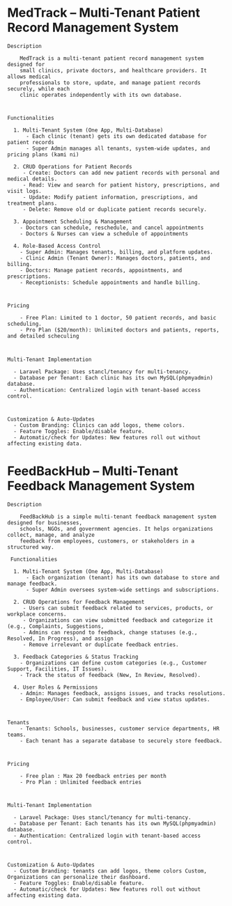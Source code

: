 # MedTrack – Multi-Tenant Patient Record Management System
    Description
    
        MedTrack is a multi-tenant patient record management system designed for 
        small clinics, private doctors, and healthcare providers. It allows medical 
        professionals to store, update, and manage patient records securely, while each 
        clinic operates independently with its own database.
#
    Functionalities
    
      1. Multi-Tenant System (One App, Multi-Database)
          - Each clinic (tenant) gets its own dedicated database for patient records
          - Super Admin manages all tenants, system-wide updates, and pricing plans (kami ni)
      
      2. CRUD Operations for Patient Records
         - Create: Doctors can add new patient records with personal and medical details.
         - Read: View and search for patient history, prescriptions, and visit logs.
         - Update: Modify patient information, prescriptions, and treatment plans.
         - Delete: Remove old or duplicate patient records securely.
      
      3. Appointment Scheduling & Management
        - Doctors can schedule, reschedule, and cancel appointments
        - Doctors & Nurses can view a schedule of appointments
      
      4. Role-Based Access Control
        - Super Admin: Manages tenants, billing, and platform updates.
        - Clinic Admin (Tenant Owner): Manages doctors, patients, and billing.
        - Doctors: Manage patient records, appointments, and prescriptions.
        - Receptionists: Schedule appointments and handle billing.
        
#
    Pricing
    
        - Free Plan: Limited to 1 doctor, 50 patient records, and basic scheduling.
        - Pro Plan ($20/month): Unlimited doctors and patients, reports, and detailed scheculing
#
    Multi-Tenant Implementation

      - Laravel Package: Uses stancl/tenancy for multi-tenancy.
      - Database per Tenant: Each clinic has its own MySQL(phpmyadmin) database.
      - Authentication: Centralized login with tenant-based access control.
#
    Customization & Auto-Updates
      - Custom Branding: Clinics can add logos, theme colors.
      - Feature Toggles: Enable/disable feature.
      - Automatic/check for Updates: New features roll out without affecting existing data.










# FeedBackHub – Multi-Tenant Feedback Management System
    Description 

        FeedBackHub is a simple multi-tenant feedback management system designed for businesses, 
        schools, NGOs, and government agencies. It helps organizations collect, manage, and analyze
        feedback from employees, customers, or stakeholders in a structured way.

     Functionalities
    
      1. Multi-Tenant System (One App, Multi-Database)
          - Each organization (tenant) has its own database to store and manage feedback.
          - Super Admin oversees system-wide settings and subscriptions.
      
      2. CRUD Operations for Feedback Management
         - Users can submit feedback related to services, products, or workplace concerns.
         - Organizations can view submitted feedback and categorize it (e.g., Complaints, Suggestions,
         - Admins can respond to feedback, change statuses (e.g., Resolved, In Progress), and assign
         - Remove irrelevant or duplicate feedback entries.
      
      3. Feedback Categories & Status Tracking
        - Organizations can define custom categories (e.g., Customer Support, Facilities, IT Issues).
        - Track the status of feedback (New, In Review, Resolved).
      
      4. User Roles & Permissions
        - Admin: Manages feedback, assigns issues, and tracks resolutions.
        - Employee/User: Can submit feedback and view status updates.
        
#
    Tenants
        - Tenants: Schools, businesses, customer service departments, HR teams.
        - Each tenant has a separate database to securely store feedback.
#
    Pricing
    
        - Free plan : Max 20 feedback entries per month
        - Pro Plan : Unlimited feedback entries
#
    Multi-Tenant Implementation

      - Laravel Package: Uses stancl/tenancy for multi-tenancy.
      - Database per Tenant: Each tenants has its own MySQL(phpmyadmin) database.
      - Authentication: Centralized login with tenant-based access control.
#
    Customization & Auto-Updates
      - Custom Branding: tenants can add logos, theme colors Custom, Organizations can personalize their dashboard.
      - Feature Toggles: Enable/disable feature.
      - Automatic/check for Updates: New features roll out without affecting existing data.




























    



